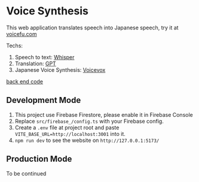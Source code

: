 # Voice Synthesis

This web application translates speech into Japanese speech, try it at [voicefu.com](https://voicefu.com/)

Techs:

1. Speech to text: [Whisper](https://platform.openai.com/docs/guides/speech-to-text)
2. Translation: [GPT](https://platform.openai.com/docs/guides/chat)
3. Japanese Voice Synthesis: [Voicevox](https://github.com/VOICEVOX/voicevox_engine)

[back end code](https://github.com/tylim88/Voicefu-back-end)

## Development Mode

1. This project use Firebase Firestore, please enable it in Firebase Console
2. Replace `src/firebase_/config.ts` with your Firebase config.
3. Create a `.env` file at project root and paste `VITE_BASE_URL=http://localhost:3001` into it.
4. `npm run dev` to see the website on `http://127.0.0.1:5173/`

## Production Mode

To be continued
